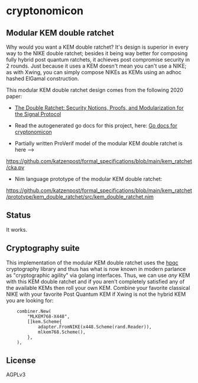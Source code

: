 # cryptonomicon

## Modular KEM double ratchet

Why would you want a KEM double ratchet? It's design is superior in every way to the NIKE double ratchet; besides it being way better for composing fully hybrid post quantum ratchets, it achieves post compromise security in 2 rounds. Just because it uses a KEM doesn't mean you can't use a NIKE; as with Xwing, you can simply compose NIKEs as KEMs using an adhoc hashed ElGamal construction.


This modular KEM double ratchet design comes from the following 2020 paper:

* [The Double Ratchet: Security Notions, Proofs, and Modularization for the Signal Protocol](https://eprint.iacr.org/2018/1037)

* Read the autogenerated go docs for this project, here: [Go docs for cryptonomicon](https://pkg.go.dev/github.com/katzenpost/cryptonomicon)

* Partially written ProVerif model of the modular KEM double ratchet is here -->

https://github.com/katzenpost/formal_specifications/blob/main/kem_ratchet/cka.pv


* Nim language prototype of the modular KEM double ratchet:

https://github.com/katzenpost/formal_specifications/blob/main/kem_ratchet/prototype/kem_double_ratchet/src/kem_double_ratchet.nim


## Status

It works.


## Cryptography suite

This implementation of the modular KEM double ratchet uses the [hpqc](https://github.com/katzenpost/hpqc) cryptography library and thus has what is now known in modern parlance as "cryptographic agility" via golang interfaces. Thus, we can use *any* KEM with this KEM double ratchet and if you aren't completely satisfied any of the available KEMs then roll your own KEM. Combine your favorite classical NIKE with your favorite Post Quantum KEM if Xwing is not the hybrid KEM you are looking for:

```
	combiner.New(
		"MLKEM768-X448",
		[]kem.Scheme{
			adapter.FromNIKE(x448.Scheme(rand.Reader)),
			mlkem768.Scheme(),
		},
	),
```


## License

AGPLv3
